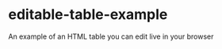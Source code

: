 editable-table-example
=====================

An example of an HTML table you can edit live in your browser

